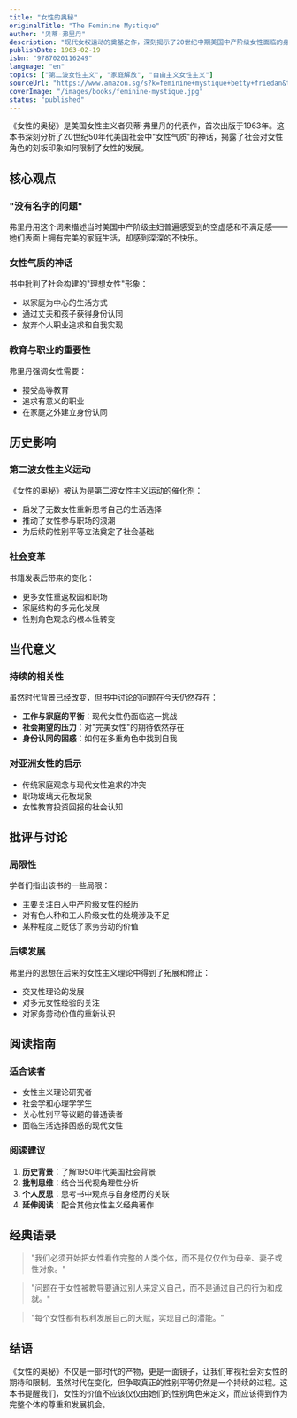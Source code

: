 ```yaml
---
title: "女性的奥秘"
originalTitle: "The Feminine Mystique"
author: "贝蒂·弗里丹"
description: "现代女权运动的奠基之作，深刻揭示了20世纪中期美国中产阶级女性面临的身份认同危机，被誉为点燃第二波女性主义运动的导火索。"
publishDate: 1963-02-19
isbn: "9787020116249"
language: "en"
topics: ["第二波女性主义", "家庭解放", "自由主义女性主义"]
sourceUrl: "https://www.amazon.sg/s?k=feminine+mystique+betty+friedan&tag=inkrupt-22"
coverImage: "/images/books/feminine-mystique.jpg"
status: "published"
---
```


《女性的奥秘》是美国女性主义者贝蒂·弗里丹的代表作，首次出版于1963年。这本书深刻分析了20世纪50年代美国社会中"女性气质"的神话，揭露了社会对女性角色的刻板印象如何限制了女性的发展。

## 核心观点

### "没有名字的问题"
弗里丹用这个词来描述当时美国中产阶级主妇普遍感受到的空虚感和不满足感——她们表面上拥有完美的家庭生活，却感到深深的不快乐。

### 女性气质的神话
书中批判了社会构建的"理想女性"形象：
- 以家庭为中心的生活方式
- 通过丈夫和孩子获得身份认同
- 放弃个人职业追求和自我实现

### 教育与职业的重要性
弗里丹强调女性需要：
- 接受高等教育
- 追求有意义的职业
- 在家庭之外建立身份认同

## 历史影响

### 第二波女性主义运动
《女性的奥秘》被认为是第二波女性主义运动的催化剂：
- 启发了无数女性重新思考自己的生活选择
- 推动了女性参与职场的浪潮
- 为后续的性别平等立法奠定了社会基础

### 社会变革
书籍发表后带来的变化：
- 更多女性重返校园和职场
- 家庭结构的多元化发展
- 性别角色观念的根本性转变

## 当代意义

### 持续的相关性
虽然时代背景已经改变，但书中讨论的问题在今天仍然存在：
- **工作与家庭的平衡**：现代女性仍面临这一挑战
- **社会期望的压力**：对"完美女性"的期待依然存在
- **身份认同的困惑**：如何在多重角色中找到自我

### 对亚洲女性的启示
- 传统家庭观念与现代女性追求的冲突
- 职场玻璃天花板现象
- 女性教育投资回报的社会认知

## 批评与讨论

### 局限性
学者们指出该书的一些局限：
- 主要关注白人中产阶级女性的经历
- 对有色人种和工人阶级女性的处境涉及不足
- 某种程度上贬低了家务劳动的价值

### 后续发展
弗里丹的思想在后来的女性主义理论中得到了拓展和修正：
- 交叉性理论的发展
- 对多元女性经验的关注
- 对家务劳动价值的重新认识

## 阅读指南

### 适合读者
- 女性主义理论研究者
- 社会学和心理学学生
- 关心性别平等议题的普通读者
- 面临生活选择困惑的现代女性

### 阅读建议
1. **历史背景**：了解1950年代美国社会背景
2. **批判思维**：结合当代视角理性分析
3. **个人反思**：思考书中观点与自身经历的关联
4. **延伸阅读**：配合其他女性主义经典著作

## 经典语录

> "我们必须开始把女性看作完整的人类个体，而不是仅仅作为母亲、妻子或性对象。"

> "问题在于女性被教导要通过别人来定义自己，而不是通过自己的行为和成就。"

> "每个女性都有权利发展自己的天赋，实现自己的潜能。"

## 结语

《女性的奥秘》不仅是一部时代的产物，更是一面镜子，让我们审视社会对女性的期待和限制。虽然时代在变化，但争取真正的性别平等仍然是一个持续的过程。这本书提醒我们，女性的价值不应该仅仅由她们的性别角色来定义，而应该得到作为完整个体的尊重和发展机会。